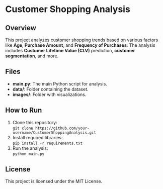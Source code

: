 # Customer Shopping Analysis

## Overview
This project analyzes customer shopping trends based on various factors like **Age**, **Purchase Amount**, and **Frequency of Purchases**. The analysis includes **Customer Lifetime Value (CLV)** prediction, **customer segmentation**, and more.

## Files
- **main.py**: The main Python script for analysis.
- **data/**: Folder containing the dataset.
- **images/**: Folder with visualizations.

## How to Run
1. Clone this repository:  
   `git clone https://github.com/your-username/CustomerShoppingAnalysis.git`
2. Install required libraries:  
   `pip install -r requirements.txt`
3. Run the analysis:  
   `python main.py`

## License
This project is licensed under the MIT License.


